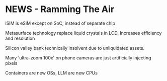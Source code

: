# NEWS - Ramming The Air
iSIM is eSIM except on SoC, instead of separate chip

Metasurface technology replace liquid crystals in LCD. Increases efficiency and resolution

Silicon valley bank technically insolvent due to unliquidated assets.

Many 'ultra-zoom 100x' on phone cameras are just artificially injecting pixels

Containers are new OSs, LLM are new CPUs
